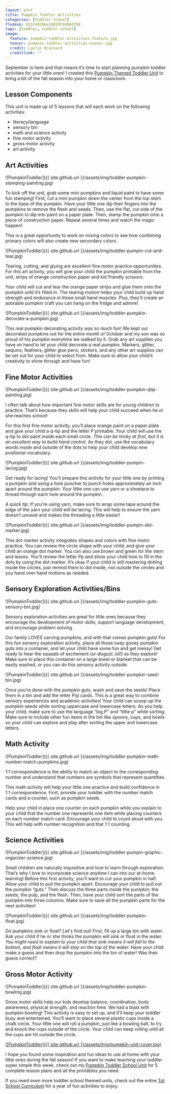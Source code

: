 ```yaml
---
layout: post
title: Pumpkin Toddler Activities
categories: [Toddler School]
flodesk: 65374920be19019fdd96d794
tags: [toddler, toddler school]
image:
  feature: pumpkin-toddler-activities-feature.jpg
  teaser: pumpkin-toddler-activities-teaser.jpg
  credit: Laurin Brainard
  creditlink: ""
---
```

September is here and that means it’s time to start planning pumpkin toddler activities for your little ones! I created this [Pumpkin Themed Toddler Unit](https://www.teacherspayteachers.com/Product/Toddler-Activities-Lesson-Plans-Pumpkin-Homeschool-Curriculum-Letter-P-4096870?st=d37bde1e2d38d8836d2b79b197cc2bce) to bring a bit of the fall season into your home or classroom.

## Lesson Components 

This unit is made up of 5 lessons that will each work on the following activities:
- literacy/language 
- sensory bin 
- math and science activity 
- fine motor activity 
- gross motor activity 
- art activity 

## Art Activities 

![PumpkinToddler]({{ site.github.url }}/assets/img/toddler-pumpkin-stamping-painting.jpg)

To kick off the unit, grab some mini pumpkins and liquid paint to have some fun stamping! First, cut a mini pumpkin down the center from the top stem to the base of the pumpkin. Have your little one dip their fingers into the pumpkins to remove the flesh and seeds. Then, use the flat, cut side of the pumpkin to dip into paint on a paper plate. Then, stamp the pumpkin onto a piece of construction paper. Repeat several times and watch the magic happen! 

This is a great opportunity to work on mixing colors to see how combining primary colors will also create new secondary colors.

![PumpkinToddler]({{ site.github.url }}/assets/img/toddler-pumpin-cut-and-tear.jpg)

Tearing, cutting, and gluing are excellent fine motor practice opportunities. For this art activity, you will give your child the pumpkin printable from the unit, strips of orange construction paper and kid friendly scissors. 

Your child will cut and tear the orange paper strips and glue them onto the pumpkin until it’s filled in. The tearing motion helps your child build up hand strength and endurance in those small hand muscles. Plus, they’ll create an adorable pumpkin craft you can hang on the fridge and admire! 

![PumpkinToddler]({{ site.github.url }}/assets/img/toddler-pumpkin-decorate-a-pumpkin.jpg)

This real pumpkin decorating activity was so much fun! We kept our decorated pumpkins out for the entire month of October and my son was so proud of his pumpkin everytime we walked by it. Grab any art supplies you have on hand to let your child decorate a real pumpkin. Markers, glitter, sequins, feathers, glitter glue pens, stickers, and any other art supplies can be set out for your child to select from. Make sure to allow your child’s creativity to shine through and have fun! 

## Fine Motor Activities 

![PumpkinToddler]({{ site.github.url }}/assets/img/toddler-pumpkin-qtip-painting.jpg)

I often talk about how important fine motor skills are for young children to practice. That’s because they skills will help your child succeed when he or she reaches school! 

For this first fine motor activity, you’ll place orange paint on a paper plate and give your child a q-tip and the letter P printable. Your child will use the q-tip to dot paint inside each small circle. _This can be tricky at first, but it is an excellent way to build hand control._ As they dot, use the vocabulary words inside and outside of the dots to help your child develop new positional vocabulary.

![PumpkinToddler]({{ site.github.url }}/assets/img/toddler-pumpin-lacing.jpg)

Get ready for lacing! You’ll prepare this activity for your little one by printing a pumpkin and using a hole puncher to punch holes approximately an inch apart around the pumpkin. Your little one can use yarn or a shoelace to thread through each hole around the pumpkin. 

_A quick tip:_ If you’re using yarn, make sure to wrap some tape around the edge of the yarn your child will be lacing. This will help to ensure the yarn doesn’t unravel and makes the threading a little easier!

![PumpkinToddler]({{ site.github.url }}/assets/img/toddler-pumpin-dot-marker.jpg)

This dot marker activity integrates shapes and colors with fine motor practice. You can review the circle shape with your child, and give your child an orange dot marker. You can also use brown and green for the stem and leaves. You’ll review the letter Pp and show your child how to fill in the dots by using the dot marker. It’s okay if your child is still mastering dotting inside the circles, just remind them to dot inside, not outside the circles and you hand over hand motions as needed. 

## Sensory Exploration Activities/Bins 

![PumpkinToddler]({{ site.github.url }}/assets/img/toddler-pumpkin-guts-sensory-bin.jpg)

Sensory exploration activities are great for little ones because they encourage the development of motor skills, support language development, and encourage problem solving. 

Our family LOVES  carving pumpkins, and with that comes pumpkin guts! For this fun sensory exploration activity, place all those ooey gooey pumpkin guts into a container, and let your child have some fun and get messy! Get ready to hear the squeals of excitement (_or disgust..lol!_) as they explore! Make sure to place this container on a large towel or blanket that can be easily washed, or you can do this sensory activity outside. 

![PumpkinToddler]({{ site.github.url }}/assets/img/toddler-pumpkin-seed-bin.jpg)

Once you’re done with the pumpkin guts, wash and save the seeds! Place them in a bin and add the letter P/p cards. This is a great way to combine sensory experiences and academic activities! Your child can scoop up the pumpkin seeds while sorting uppercase and lowercase letters. As you help your child, make sure to use the language “big P” and “little p” while sorting. Make sure to include other fun items in the bin like spoons, cups, and bowls so your child can explore and play after sorting the upper and lowercase letters. 

## Math Activity

![PumpkinToddler]({{ site.github.url }}/assets/img/toddler-pumpkin-math-number-match-pumpkins.jpg)

1:1 correspondence is the ability to match an object to the corresponding number and understand that numbers are symbols that represent quantities. 

This math activity will help your little one practice and build confidence in 1:1 correspondence. First, provide your toddler with the number match cards and a counter, such as pumpkin seeds. 

Help your child in place one counter on each pumpkin while you explain to your child that the number one represents one item while placing counters on each number match card. Encourage your child to count aloud with you. This will help with number recognition and that 1:1 counting. 

## Science Activities 

![PumpkinToddler]({{ site.github.url }}/assets/img/toddler-pumpin-graphic-organizer-science.jpg)

Small children are naturally inquisitive and love to learn through exploration. That’s why I love to incorporate science anytime I can into our at-home learning! Before this first activity, you’ll want to cut your pumpkin in half. Allow your child to pull the pumpkin apart. Encourage your child to pull out the pumpkin “guts.” Then discuss the three parts inside the pumpkin; the seeds, the pulp, and the flesh. Then, have your child sort the parts of the pumpkin into three columns. Make sure to save all the pumpkin parts for the next activities! 

![PumpkinToddler]({{ site.github.url }}/assets/img/toddler-pumpkin-float.jpg)

Do pumpkins sink or float? Let's find out! First, fill up a large bin with water. Ask your child if he or she thinks the pumpkin will sink or float in the water. _You might need to explain to your child that sink means it will fall to the bottom, and float means it will stay on the top of the water._ Have your child make a guess and then drop the pumpkin into the bin of water! Was their guess correct?

## Gross Motor Activity 

![PumpkinToddler]({{ site.github.url }}/assets/img/toddler-pumpkin-bowling.jpg)

Gross motor skills help our kids develop balance, coordination, body awareness, physical strength, and reaction time. We had a blast with pumpkin bowling! This activity is easy to set up, and it’ll keep your toddler busy and entertained. You’ll want to place several plastic cups inside a chalk circle. Your little one will roll a pumpkin, just like a bowling ball, to try and knock the cups outside of the circle. Your child can keep rolling until all the cups are hit outside the circle. 

[![PumpkinToddler]({{ site.github.url }}/assets/img/pumpkin-unit-cover.jpg)](https://www.teacherspayteachers.com/Product/Toddler-Activities-Lesson-Plans-Pumpkin-Homeschool-Curriculum-Letter-P-4096870)

I hope you found some inspiration and fun ideas to use at home with your little ones during the fall season! If you want to make teaching your toddler super simple this week, check out my [Pumpkin Toddler School Unit](https://www.teacherspayteachers.com/Product/Toddler-Activities-Lesson-Plans-Pumpkin-Homeschool-Curriculum-Letter-P-4096870) for 5 complete lesson plans and all the printables you need. 

If you need even more toddler school themed units, check out the entire [Tot School Curriculum](https://www.teacherspayteachers.com/Product/Toddler-Activities-Lesson-Plans-Tot-School-Curriculum-Homeschool-Preschool-4296281?utm_source=PB%20Blog&utm_campaign=Toddler%20Bundle%20Upsell) for a year of fun activities to enjoy.
